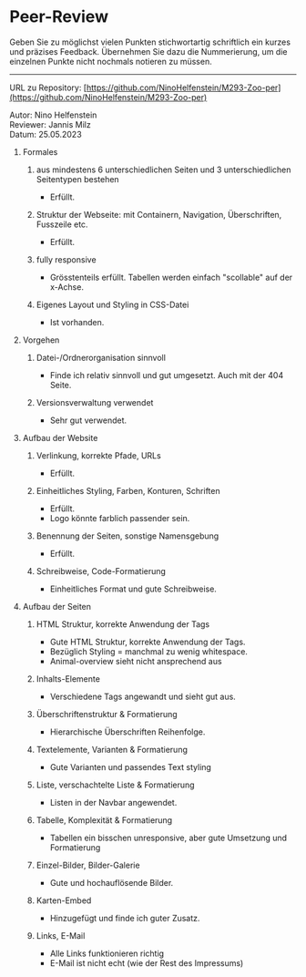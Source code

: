 # Peer-Review

Geben Sie zu möglichst vielen Punkten stichwortartig schriftlich ein kurzes und präzises Feedback. Übernehmen Sie dazu die Nummerierung, um die einzelnen Punkte nicht nochmals notieren zu müssen.

---

URL zu Repository: [https://github.com/NinoHelfenstein/M293-Zoo-per](https://github.com/NinoHelfenstein/M293-Zoo-per)

Autor: Nino Helfenstein  
Reviewer: Jannis Milz  
Datum: 25.05.2023

1. Formales

   1. aus mindestens 6 unterschiedlichen Seiten und 3 unterschiedlichen Seitentypen bestehen

      - Erfüllt.

   2. Struktur der Webseite: mit Containern, Navigation, Überschriften, Fusszeile etc.

      - Erfüllt.

   3. fully responsive

      - Grösstenteils erfüllt. Tabellen werden einfach "scollable" auf der x-Achse.

   4. Eigenes Layout und Styling in CSS-Datei
      - Ist vorhanden.

2. Vorgehen

   1. Datei-/Ordnerorganisation sinnvoll

      - Finde ich relativ sinnvoll und gut umgesetzt. Auch mit der 404 Seite.

   2. Versionsverwaltung verwendet
      - Sehr gut verwendet.

3. Aufbau der Website

   1. Verlinkung, korrekte Pfade, URLs

      - Erfüllt.

   2. Einheitliches Styling, Farben, Konturen, Schriften

      - Erfüllt.
      - Logo könnte farblich passender sein.

   3. Benennung der Seiten, sonstige Namensgebung

      - Erfüllt.

   4. Schreibweise, Code-Formatierung
      - Einheitliches Format und gute Schreibweise.

4. Aufbau der Seiten

   1. HTML Struktur, korrekte Anwendung der Tags

      - Gute HTML Struktur, korrekte Anwendung der Tags.
      - Bezüglich Styling = manchmal zu wenig whitespace.
      - Animal-overview sieht nicht ansprechend aus

   2. Inhalts-Elemente

      - Verschiedene Tags angewandt und sieht gut aus.

   3. Überschriftenstruktur & Formatierung

      - Hierarchische Überschriften Reihenfolge.

   4. Textelemente, Varianten & Formatierung

      - Gute Varianten und passendes Text styling

   5. Liste, verschachtelte Liste & Formatierung

      - Listen in der Navbar angewendet.

   6. Tabelle, Komplexität & Formatierung

      - Tabellen ein bisschen unresponsive, aber gute Umsetzung und Formatierung

   7. Einzel-Bilder, Bilder-Galerie

      - Gute und hochauflösende Bilder.

   8. Karten-Embed

      - Hinzugefügt und finde ich guter Zusatz.

   9. Links, E-Mail
      - Alle Links funktionieren richtig
      - E-Mail ist nicht echt (wie der Rest des Impressums)
